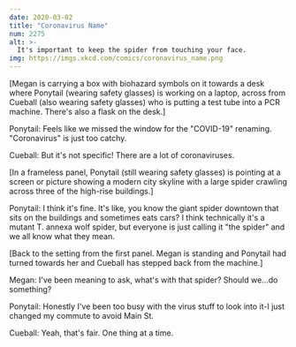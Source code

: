 ```yaml
---
date: 2020-03-02
title: "Coronavirus Name"
num: 2275
alt: >-
  It's important to keep the spider from touching your face.
img: https://imgs.xkcd.com/comics/coronavirus_name.png
---
```

[Megan is carrying a box with biohazard symbols on it towards a desk where Ponytail (wearing safety glasses) is working on a laptop, across from Cueball (also wearing safety glasses) who is putting a test tube into a PCR machine. There's also a flask on the desk.]

Ponytail: Feels like we missed the window for the "COVID-19" renaming. "Coronavirus" is just too catchy.

Cueball: But it's not specific! There are a lot of coronaviruses.

[In a frameless panel, Ponytail (still wearing safety glasses) is pointing at a screen or picture showing a modern city skyline with a large spider crawling across three of the high-rise buildings.]

Ponytail: I think it's fine. It's like, you know the giant spider downtown that sits on the buildings and sometimes eats cars? I think technically it's a mutant T. annexa wolf spider, but everyone is just calling it "the spider" and we all know what they mean.

[Back to the setting from the first panel. Megan is standing and Ponytail had turned towards her and Cueball has stepped back from the machine.]

Megan: I've been meaning to ask, what's with that spider? Should we...do something?

Ponytail: Honestly I've been too busy with the virus stuff to look into it-I just changed my commute to avoid Main St.

Cueball: Yeah, that's fair. One thing at a time.